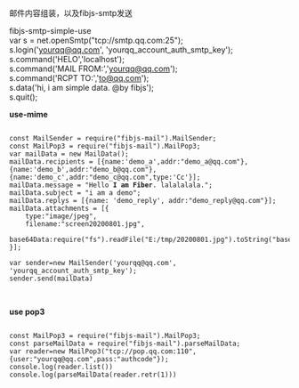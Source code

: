 邮件内容组装，以及fibjs-smtp发送  

fibjs-smtp-simple-use  
var s = net.openSmtp("tcp://smtp.qq.com:25");  
s.login('yourqq@qq.com', 'yourqq_account_auth_smtp_key');  
s.command('HELO','localhost');  
s.command('MAIL FROM:','<yourqq@qq.com>');  
s.command('RCPT TO:','<to@qq.com>');  
s.data('hi, i am simple data. @by fibjs');  
s.quit();  

**use-mime**  
<pre>
<code>
const MailSender = require("fibjs-mail").MailSender;
const MailPop3 = require("fibjs-mail").MailPop3;  
var mailData = new MailData();
mailData.recipients = [{name:'demo_a',addr:"demo_a@qq.com"},{name:'demo_b',addr:"demo_b@qq.com"},{name:'demo_c',addr:"demo_c@qq.com",type:'Cc'}];
mailData.message = "Hello <b>I am Fiber</b>. lalalalala.";
mailData.subject = "i am a demo";
mailData.replys = [{name: 'demo_reply', addr:"demo_reply@qq.com"}];
mailData.attachments = [{
    type:"image/jpeg",
    filename:"screen20200801.jpg",
    base64Data:require("fs").readFile("E:/tmp/20200801.jpg").toString("base64")
}];

var sender=new MailSender('yourqq@qq.com', 'yourqq_account_auth_smtp_key');
sender.send(mailData)  

</code>
</pre>

**use pop3**
<pre>
<code>
const MailPop3 = require("fibjs-mail").MailPop3;  
const parseMailData = require("fibjs-mail").parseMailData;  
var reader=new MailPop3("tcp://pop.qq.com:110",{user:"yourqq@qq.com",pass:"authcode"});  
console.log(reader.list())   
console.log(parseMailData(reader.retr(1)))  
</code>
</pre>